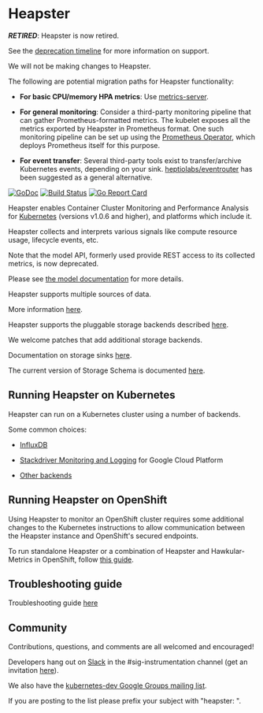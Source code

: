 # Heapster

***RETIRED***: Heapster is now retired.

See the [deprecation timeline](docs/deprecation.md) for more information on support.

We will not be making changes to Heapster.

The following are potential migration paths for Heapster functionality:

+ **For basic CPU/memory HPA metrics**: Use [metrics-server](https://github.com/kubernetes-incubator/metrics-server).

+ **For general monitoring**: Consider a third-party monitoring pipeline that can gather Prometheus-formatted metrics.
  The kubelet exposes all the metrics exported by Heapster in Prometheus format.
  One such monitoring pipeline can be set up using the [Prometheus Operator](https://github.com/coreos/prometheus-operator), which deploys Prometheus itself for this purpose.

+ **For event transfer**: Several third-party tools exist to transfer/archive Kubernetes events, depending on your sink.
  [heptiolabs/eventrouter](https://github.com/heptiolabs/eventrouter) has been suggested as a general alternative.

[![GoDoc](https://godoc.org/k8s.io/heapster?status.svg)](https://godoc.org/k8s.io/heapster)
[![Build Status](https://travis-ci.org/kubernetes/heapster.svg?branch=master)](https://travis-ci.org/kubernetes/heapster)
[![Go Report Card](https://goreportcard.com/badge/github.com/kubernetes/heapster)](https://goreportcard.com/report/github.com/kubernetes/heapster)

Heapster enables Container Cluster Monitoring and Performance Analysis for [Kubernetes](https://github.com/kubernetes/kubernetes) (versions v1.0.6 and higher), and platforms which include it.

Heapster collects and interprets various signals like compute resource usage, lifecycle events, etc.

Note that the model API, formerly used provide REST access to its collected metrics, is now deprecated.

Please see [the model documentation](docs/model.md) for more details.

Heapster supports multiple sources of data.

More information [here](docs/source-configuration.md).

Heapster supports the pluggable storage backends described [here](docs/sink-owners.md).

We welcome patches that add additional storage backends.

Documentation on storage sinks [here](docs/sink-configuration.md).

The current version of Storage Schema is documented [here](docs/storage-schema.md).

## Running Heapster on Kubernetes

Heapster can run on a Kubernetes cluster using a number of backends.

Some common choices:

+ [InfluxDB](docs/influxdb.md)

+ [Stackdriver Monitoring and Logging](docs/google.md) for Google Cloud Platform

+ [Other backends](docs/)

## Running Heapster on OpenShift

Using Heapster to monitor an OpenShift cluster requires some additional changes to the Kubernetes instructions to allow communication between the Heapster instance and OpenShift's secured endpoints.

To run standalone Heapster or a combination of Heapster and Hawkular-Metrics in OpenShift, follow [this guide](https://github.com/openshift/origin-metrics).

## Troubleshooting guide

Troubleshooting guide [here](docs/debugging.md)

## Community

Contributions, questions, and comments are all welcomed and encouraged!

Developers hang out on [Slack](https://kubernetes.slack.com) in the #sig-instrumentation channel (get an invitation [here](http://slack.kubernetes.io/)).

We also have the [kubernetes-dev Google Groups mailing list](https://groups.google.com/forum/#!forum/kubernetes-dev).

If you are posting to the list please prefix your subject with "heapster: ".


